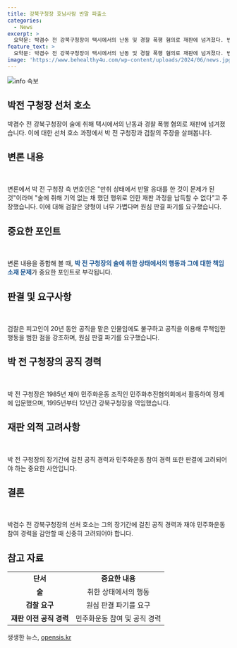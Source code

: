 ```yaml
---
title: 강북구청장 호남사람 반말 파출소
categories:
  - News
excerpt: >
  요약문: 박겸수 전 강북구청장이 택시에서의 난동 및 경찰 폭행 혐의로 재판에 넘겨졌다. 변론에서 술에 취해 기억 없는 채 행위를 하고 후회한다고 주장했으며, 1심에서는 벌금형을 선고받았으나 검찰과 함께 항소 중이다. 검찰은 징역 1년을 구형했으며, 박 전 구청장은 민주화운동 출신으로 20여 년간 공직을 맡아왔다. #박겸수 #전강북구청장
feature_text: >
  요약문: 박겸수 전 강북구청장이 택시에서의 난동 및 경찰 폭행 혐의로 재판에 넘겨졌다. 변론에서 술에 취해 기억 없는 채 행위를 하고 후회한다고 주장했으며, 1심에서는 벌금형을 선고받았으나 검찰과 함께 항소 중이다. 검찰은 징역 1년을 구형했으며, 박 전 구청장은 민주화운동 출신으로 20여 년간 공직을 맡아왔다. #박겸수 #전강북구청장
image: 'https://www.behealthy4u.com/wp-content/uploads/2024/06/news.jpg'
---
```


<p><img src="https://www.behealthy4u.com/wp-content/uploads/2024/06/news.jpg" alt="info 속보" /></p>

<h2 data-ke-size="size26">박전 구청장 선처 호소</h2>

<p data-ke-size="size16"></p>

<p>박겸수 전 강북구청장이 술에 취해 택시에서의 난동과 경찰 폭행 혐의로 재판에 넘겨졌습니다. 이에 대한 선처 호소 과정에서 박 전 구청장과 검찰의 주장을 살펴봅니다.</p>

<h2 data-ke-size="size26">변론 내용</h2>

<p data-ke-size="size16">&nbsp;</p>

<p>변론에서 박 전 구청장 측 변호인은 "만취 상태에서 반말 응대를 한 것이 문제가 된 것"이라며 "술에 취해 기억 없는 채 했던 행위로 인한 재판 과정을 납득할 수 없다"고 주장했습니다. 이에 대해 검찰은 양형이 너무 가볍다며 원심 판결 파기를 요구했습니다.</p>

<h2 data-ke-size="size26">중요한 포인트</h2>

<p data-ke-size="size16">&nbsp;</p>

<p>변론 내용을 종합해 볼 때, <b><span style="color: #1a5490;">박 전 구청장의 술에 취한 상태에서의 행동과 그에 대한 책임 소재 문제</span></b>가 중요한 포인트로 부각됩니다. </p>

<h2 data-ke-size="size26">판결 및 요구사항</h2>

<p data-ke-size="size16">&nbsp;</p>

<p>검찰은 피고인이 20년 동안 공직을 맡은 인물임에도 불구하고 공직을 이용해 무책임한 행동을 범한 점을 강조하며, 원심 판결 파기를 요구했습니다.</p>

<h2 data-ke-size="size26">박 전 구청장의 공직 경력</h2>

<p data-ke-size="size16">&nbsp;</p>

<p>박 전 구청장은 1985년 재야 민주화운동 조직인 민주화추진협의회에서 활동하여 정계에 입문했으며, 1995년부터 12년간 강북구청장을 역임했습니다.</p>

<h2 data-ke-size="size26">재판 외적 고려사항</h2>

<p data-ke-size="size16">&nbsp;</p>

<p>박 전 구청장의 장기간에 걸친 공직 경력과 민주화운동 참여 경력 또한 판결에 고려되어야 하는 중요한 사안입니다.</p>

<h2 data-ke-size="size26">결론</h2>

<p data-ke-size="size16">&nbsp;</p>

<p>박겸수 전 강북구청장의 선처 호소는 그의 장기간에 걸친 공직 경력과 재야 민주화운동 참여 경력을 감안할 때 신중히 고려되어야 합니다. </p>

<h2 data-ke-size="size26">참고 자료</h2>
<table>
  <tr>
    <td style="text-align: center; height: 17px;"><b>단서</b></td>
    <td style="text-align: center; height: 17px;"><b>중요한 내용</b></td>
  </tr>
  <tr>
    <td style="text-align: center; height: 17px;"><b>술</b></td>
    <td style="text-align: center; height: 17px;">취한 상태에서의 행동</td>
  </tr>
  <tr>
    <td style="text-align: center; height: 17px;"><b>검찰 요구</b></td>
    <td style="text-align: center; height: 17px;">원심 판결 파기를 요구</td>
  </tr>
  <tr>
    <td style="text-align: center; height: 17px;"><b>재판 이전 공직 경력</b></td>
    <td style="text-align: center; height: 17px;">민주화운동 참여 및 공직 경력</td>
  </tr>
</table>
생생한 뉴스, <a href="https://opensis.kr" rel="dofollow">opensis.kr</a>


